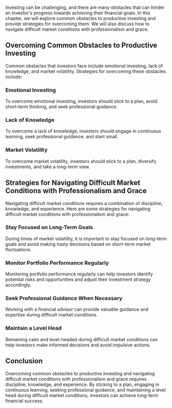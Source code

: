 
Investing can be challenging, and there are many obstacles that can hinder an investor's progress towards achieving their financial goals. In this chapter, we will explore common obstacles to productive investing and provide strategies for overcoming them. We will also discuss how to navigate difficult market conditions with professionalism and grace.

Overcoming Common Obstacles to Productive Investing
---------------------------------------------------

Common obstacles that investors face include emotional investing, lack of knowledge, and market volatility. Strategies for overcoming these obstacles include:

### Emotional Investing

To overcome emotional investing, investors should stick to a plan, avoid short-term thinking, and seek professional guidance.

### Lack of Knowledge

To overcome a lack of knowledge, investors should engage in continuous learning, seek professional guidance, and start small.

### Market Volatility

To overcome market volatility, investors should stick to a plan, diversify investments, and take a long-term view.

Strategies for Navigating Difficult Market Conditions with Professionalism and Grace
------------------------------------------------------------------------------------

Navigating difficult market conditions requires a combination of discipline, knowledge, and experience. Here are some strategies for navigating difficult market conditions with professionalism and grace:

### Stay Focused on Long-Term Goals

During times of market volatility, it is important to stay focused on long-term goals and avoid making hasty decisions based on short-term market fluctuations.

### Monitor Portfolio Performance Regularly

Monitoring portfolio performance regularly can help investors identify potential risks and opportunities and adjust their investment strategy accordingly.

### Seek Professional Guidance When Necessary

Working with a financial advisor can provide valuable guidance and expertise during difficult market conditions.

### Maintain a Level Head

Remaining calm and level-headed during difficult market conditions can help investors make informed decisions and avoid impulsive actions.

Conclusion
----------

Overcoming common obstacles to productive investing and navigating difficult market conditions with professionalism and grace requires discipline, knowledge, and experience. By sticking to a plan, engaging in continuous learning, seeking professional guidance, and maintaining a level head during difficult market conditions, investors can achieve long-term financial success.
